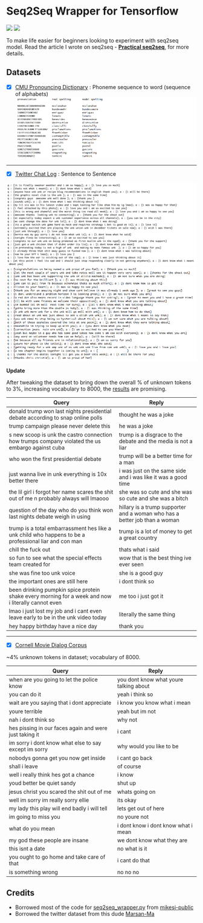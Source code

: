 # Seq2Seq Wrapper for Tensorflow

![](https://img.shields.io/badge/python-3-brightgreen.svg) ![](https://img.shields.io/badge/tensorflow-0.12.0-yellowgreen.svg)

To make life easier for beginners looking to experiment with seq2seq model. Read the article I wrote on seq2seq - [**Practical seq2seq**](http://suriyadeepan.github.io/2016-12-31-practical-seq2seq/), for more details.


## Datasets

- [x] [CMU Pronouncing Dictionary](https://github.com/suriyadeepan/datasets/tree/master/seq2seq/CMUdict) : Phoneme sequence to word (sequence of alphabets)
![](/img/phoneme.png)

_______________________________________________________________

- [x] [Twitter Chat Log](https://github.com/suriyadeepan/datasets/tree/master/seq2seq/twitter) : Sentence to Sentence

![](/img/twitter01.png)
![](/img/twitter02.png)

**Update**

After tweaking the dataset to bring down the overall % of unknown tokens to 3%, increasing vocabulary to 8000, the [results](https://gist.github.com/suriyadeepan/5d4aaf96c7bd89b908921804c683fee8) are promising.

| Query					| Reply					|
| ------------- | ------------- |
| donald trump won last nights presidential debate according to snap online polls | thought he was a joke |
| trump campaign please never delete this | he was a joke |
| s new scoop is unk the castro connection how trumps company violated the us embargo against cuba | trump is a disgrace to the debate and the media is not a liar |
| who won the first presidential debate | trump will be a better time for a man |
| just wanna live in unk everything is 10x better there | i was just on the same side and i was like it was a good time |
| the lil girl i forgot her name scares the shit out of me n probably always will lmaooo | she was so cute and she was so cute and she was a bitch |
| question of the day who do you think won last nights debate weigh in using | hillary is a trump supporter and a woman who has a better job than a woman |
| trump is a total embarrassment hes like a unk child who happens to be a professional liar and con man | trump is a lot of money to get a great country |
| chill the fuck out | thats what i said |
| so fun to see what the special effects team created for | wow that is the best thing ive ever seen |
| she was fine too unk voice | she is a good guy |
| the important ones are still here | i dont think so |
| been drinking pumpkin spice protein shake every morning for a week and now i literally cannot even | me too i just got it |
| lmao i just lost my job and i cant even leave early to be in the unk video today | literally the same thing |
| hey happy birthday have a nice day | thank you |

_______________________________________________________________

- [x] [Cornell Movie Dialog Corpus](https://github.com/suriyadeepan/datasets/tree/master/seq2seq/cornell_movie_corpus)

\~4% unknown tokens in dataset; vocabulary of 8000.

| Query					| Reply					|
| ------------- | ------------- |
| when are you going to let the police know | you dont know what youre talking about |
| you can do it | yeah i think so |
| wait are you saying that i dont appreciate | i know you know what i mean |
| youre terrible | yeah but im not |
| nah i dont think so | why not |
| hes pissing in our faces again and were just taking it | i cant |
| im sorry i dont know what else to say except im sorry | why would you like to be |
| nobodys gonna get you now get inside | i cant go back |
| shall i leave | of course |
| well i really think hes got a chance | i know |
| youd better be quiet sandy | shut up |
| jesus christ you scared the shit out of me | whats going on |
| well im sorry im really sorry ellie | its okay |
| my lady this play will end badly i will tell | lets get out of here |
| im going to miss you | no youre not |
| what do you mean | i dont know i dont know what i mean |
| my god these people are insane | we dont know what they are |
| this isnt a date | no what is it |
| you ought to go home and take care of that | i cant do that |
| is something wrong | no no no |


## Credits

- Borrowed most of the code for [seq2seq_wrapper.py](/seq2seq_wrapper.py) from [mikesj-public](https://github.com/mikesj-public/rnn_spelling_bee/blob/master/spelling_bee_RNN.ipynb)
- Borrowed the twitter dataset from this dude [Marsan-Ma](https://github.com/Marsan-Ma/)
